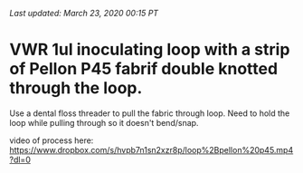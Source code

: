 *Last updated: March 23, 2020 00:15 PT*

# VWR 1ul inoculating loop with a strip of Pellon P45 fabrif double knotted through the loop.  

Use a dental floss threader to pull the fabric through loop.  Need to hold the loop while pulling through so it doesn't bend/snap.

video of process here: https://www.dropbox.com/s/hvpb7n1sn2xzr8p/loop%2Bpellon%20p45.mp4?dl=0
